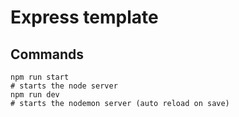 # Express template

## Commands

```batch
npm run start
# starts the node server
npm run dev
# starts the nodemon server (auto reload on save)
```
